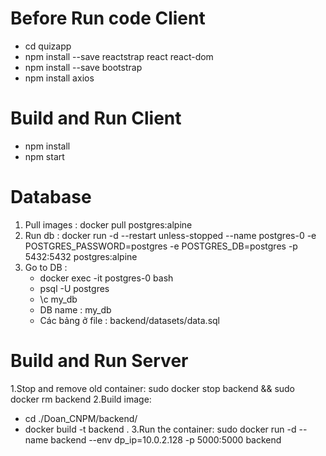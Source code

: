 # Before Run code Client 
-   cd quizapp
-   npm install --save reactstrap react react-dom
-   npm install --save bootstrap
-   npm install axios
# Build and Run Client
-   npm install
-   npm start
# Database
1. Pull images :  docker pull postgres:alpine
2. Run db :  docker run -d --restart unless-stopped --name postgres-0 -e POSTGRES_PASSWORD=postgres -e POSTGRES_DB=postgres -p 5432:5432 postgres:alpine
3. Go to DB :
    - docker exec -it postgres-0 bash
    - psql -U postgres
    - \c my_db
    - DB name : my_db
    - Các bảng ở file : backend/datasets/data.sql
# Build and Run Server
1.Stop and remove old container: sudo docker stop backend && sudo docker rm backend
2.Build image:
- cd ./Doan_CNPM/backend/
- docker build -t backend .
3.Run the container: sudo docker run -d --name backend --env dp_ip=10.0.2.128 -p 5000:5000 backend
